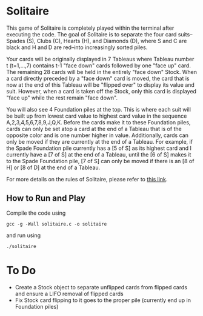 # Solitaire

This game of Solitaire is completely played within the terminal after executing the code. The goal of Solitaire is to separate the four card suits–Spades (S), Clubs (C), Hearts (H), and Diamonds (D), where S and C are black and H and D are red–into increasingly sorted piles. 

Your cards will be originally displayed in 7 Tableaus where Tableau number t (t=1,...,7) contains t-1 "face down" cards followed by one "face up" card. The remaining 28 cards will be held in the entirely "face down" Stock. When a card directly preceded by a "face down" card is moved, the card that is now at the end of this Tableau will be "flipped over" to display its value and suit. However, when a card is taken off the Stock, only this card is displayed "face up" while the rest remain "face down".

You will also see 4 Foundation piles at the top. This is where each suit will be built up from lowest card value to highest card value in the sequence A,2,3,4,5,6,7,8,9,J,Q,K. Before the cards make it to these Foundation piles, cards can only be set atop a card at the end of a Tableau that is of the opposite color and is one number higher in value. Additionally, cards can only be moved if they are currently at the end of a Tableau. For example, if the Spade Foundation pile currently has a [5 of S] as its highest card and I currently have a [7 of S] at the end of a Tableau, until the [6 of S] makes it to the Spade Foundation pile, [7 of S] can only be moved if there is an [8 of H] or [8 of D] at the end of a Tableau.

For more details on the rules of Solitaire, please refer to [this link](https://bicyclecards.com/how-to-play/solitaire).

## How to Run and Play

Compile the code using
```
gcc -g -Wall solitaire.c -o solitaire
```
and run using
```
./solitaire
```

# To Do
- Create a Stock object to separate unflipped cards from flipped cards and ensure a LIFO removal of flipped cards
- Fix Stock card flipping to it goes to the proper pile (currently end up in Foundation piles)
